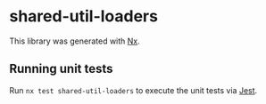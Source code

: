 # shared-util-loaders

This library was generated with [Nx](https://nx.dev).

## Running unit tests

Run `nx test shared-util-loaders` to execute the unit tests via [Jest](https://jestjs.io).
